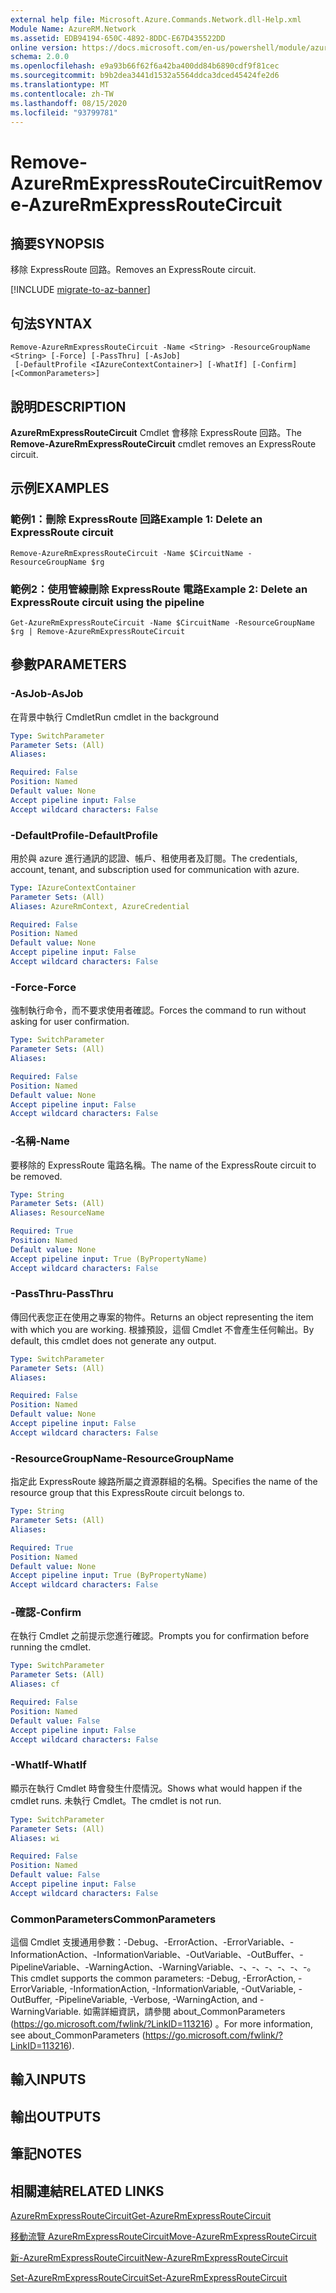 ```yaml
---
external help file: Microsoft.Azure.Commands.Network.dll-Help.xml
Module Name: AzureRM.Network
ms.assetid: EDB94194-650C-4892-8DDC-E67D435522DD
online version: https://docs.microsoft.com/en-us/powershell/module/azurerm.network/remove-azurermexpressroutecircuit
schema: 2.0.0
ms.openlocfilehash: e9a93b66f62f6a42ba400dd84b6890cdf9f81cec
ms.sourcegitcommit: b9b2dea3441d1532a5564ddca3dced45424fe2d6
ms.translationtype: MT
ms.contentlocale: zh-TW
ms.lasthandoff: 08/15/2020
ms.locfileid: "93799781"
---
```

# <span data-ttu-id="6361c-101">Remove-AzureRmExpressRouteCircuit</span><span class="sxs-lookup"><span data-stu-id="6361c-101">Remove-AzureRmExpressRouteCircuit</span></span>

## <span data-ttu-id="6361c-102">摘要</span><span class="sxs-lookup"><span data-stu-id="6361c-102">SYNOPSIS</span></span>
<span data-ttu-id="6361c-103">移除 ExpressRoute 回路。</span><span class="sxs-lookup"><span data-stu-id="6361c-103">Removes an ExpressRoute circuit.</span></span>

[!INCLUDE [migrate-to-az-banner](../../includes/migrate-to-az-banner.md)]

## <span data-ttu-id="6361c-104">句法</span><span class="sxs-lookup"><span data-stu-id="6361c-104">SYNTAX</span></span>

```
Remove-AzureRmExpressRouteCircuit -Name <String> -ResourceGroupName <String> [-Force] [-PassThru] [-AsJob]
 [-DefaultProfile <IAzureContextContainer>] [-WhatIf] [-Confirm] [<CommonParameters>]
```

## <span data-ttu-id="6361c-105">說明</span><span class="sxs-lookup"><span data-stu-id="6361c-105">DESCRIPTION</span></span>
<span data-ttu-id="6361c-106">**AzureRmExpressRouteCircuit** Cmdlet 會移除 ExpressRoute 回路。</span><span class="sxs-lookup"><span data-stu-id="6361c-106">The **Remove-AzureRmExpressRouteCircuit** cmdlet removes an ExpressRoute circuit.</span></span>

## <span data-ttu-id="6361c-107">示例</span><span class="sxs-lookup"><span data-stu-id="6361c-107">EXAMPLES</span></span>

### <span data-ttu-id="6361c-108">範例1：刪除 ExpressRoute 回路</span><span class="sxs-lookup"><span data-stu-id="6361c-108">Example 1: Delete an ExpressRoute circuit</span></span>
```
Remove-AzureRmExpressRouteCircuit -Name $CircuitName -ResourceGroupName $rg
```

### <span data-ttu-id="6361c-109">範例2：使用管線刪除 ExpressRoute 電路</span><span class="sxs-lookup"><span data-stu-id="6361c-109">Example 2: Delete an ExpressRoute circuit using the pipeline</span></span>
```
Get-AzureRmExpressRouteCircuit -Name $CircuitName -ResourceGroupName $rg | Remove-AzureRmExpressRouteCircuit
```

## <span data-ttu-id="6361c-110">參數</span><span class="sxs-lookup"><span data-stu-id="6361c-110">PARAMETERS</span></span>

### <span data-ttu-id="6361c-111">-AsJob</span><span class="sxs-lookup"><span data-stu-id="6361c-111">-AsJob</span></span>
<span data-ttu-id="6361c-112">在背景中執行 Cmdlet</span><span class="sxs-lookup"><span data-stu-id="6361c-112">Run cmdlet in the background</span></span>

```yaml
Type: SwitchParameter
Parameter Sets: (All)
Aliases: 

Required: False
Position: Named
Default value: None
Accept pipeline input: False
Accept wildcard characters: False
```

### <span data-ttu-id="6361c-113">-DefaultProfile</span><span class="sxs-lookup"><span data-stu-id="6361c-113">-DefaultProfile</span></span>
<span data-ttu-id="6361c-114">用於與 azure 進行通訊的認證、帳戶、租使用者及訂閱。</span><span class="sxs-lookup"><span data-stu-id="6361c-114">The credentials, account, tenant, and subscription used for communication with azure.</span></span>

```yaml
Type: IAzureContextContainer
Parameter Sets: (All)
Aliases: AzureRmContext, AzureCredential

Required: False
Position: Named
Default value: None
Accept pipeline input: False
Accept wildcard characters: False
```

### <span data-ttu-id="6361c-115">-Force</span><span class="sxs-lookup"><span data-stu-id="6361c-115">-Force</span></span>
<span data-ttu-id="6361c-116">強制執行命令，而不要求使用者確認。</span><span class="sxs-lookup"><span data-stu-id="6361c-116">Forces the command to run without asking for user confirmation.</span></span>

```yaml
Type: SwitchParameter
Parameter Sets: (All)
Aliases: 

Required: False
Position: Named
Default value: None
Accept pipeline input: False
Accept wildcard characters: False
```

### <span data-ttu-id="6361c-117">-名稱</span><span class="sxs-lookup"><span data-stu-id="6361c-117">-Name</span></span>
<span data-ttu-id="6361c-118">要移除的 ExpressRoute 電路名稱。</span><span class="sxs-lookup"><span data-stu-id="6361c-118">The name of the ExpressRoute circuit to be removed.</span></span>

```yaml
Type: String
Parameter Sets: (All)
Aliases: ResourceName

Required: True
Position: Named
Default value: None
Accept pipeline input: True (ByPropertyName)
Accept wildcard characters: False
```

### <span data-ttu-id="6361c-119">-PassThru</span><span class="sxs-lookup"><span data-stu-id="6361c-119">-PassThru</span></span>
<span data-ttu-id="6361c-120">傳回代表您正在使用之專案的物件。</span><span class="sxs-lookup"><span data-stu-id="6361c-120">Returns an object representing the item with which you are working.</span></span> <span data-ttu-id="6361c-121">根據預設，這個 Cmdlet 不會產生任何輸出。</span><span class="sxs-lookup"><span data-stu-id="6361c-121">By default, this cmdlet does not generate any output.</span></span>

```yaml
Type: SwitchParameter
Parameter Sets: (All)
Aliases: 

Required: False
Position: Named
Default value: None
Accept pipeline input: False
Accept wildcard characters: False
```

### <span data-ttu-id="6361c-122">-ResourceGroupName</span><span class="sxs-lookup"><span data-stu-id="6361c-122">-ResourceGroupName</span></span>
<span data-ttu-id="6361c-123">指定此 ExpressRoute 線路所屬之資源群組的名稱。</span><span class="sxs-lookup"><span data-stu-id="6361c-123">Specifies the name of the resource group that this ExpressRoute circuit belongs to.</span></span>

```yaml
Type: String
Parameter Sets: (All)
Aliases: 

Required: True
Position: Named
Default value: None
Accept pipeline input: True (ByPropertyName)
Accept wildcard characters: False
```

### <span data-ttu-id="6361c-124">-確認</span><span class="sxs-lookup"><span data-stu-id="6361c-124">-Confirm</span></span>
<span data-ttu-id="6361c-125">在執行 Cmdlet 之前提示您進行確認。</span><span class="sxs-lookup"><span data-stu-id="6361c-125">Prompts you for confirmation before running the cmdlet.</span></span>

```yaml
Type: SwitchParameter
Parameter Sets: (All)
Aliases: cf

Required: False
Position: Named
Default value: False
Accept pipeline input: False
Accept wildcard characters: False
```

### <span data-ttu-id="6361c-126">-WhatIf</span><span class="sxs-lookup"><span data-stu-id="6361c-126">-WhatIf</span></span>
<span data-ttu-id="6361c-127">顯示在執行 Cmdlet 時會發生什麼情況。</span><span class="sxs-lookup"><span data-stu-id="6361c-127">Shows what would happen if the cmdlet runs.</span></span>
<span data-ttu-id="6361c-128">未執行 Cmdlet。</span><span class="sxs-lookup"><span data-stu-id="6361c-128">The cmdlet is not run.</span></span>

```yaml
Type: SwitchParameter
Parameter Sets: (All)
Aliases: wi

Required: False
Position: Named
Default value: False
Accept pipeline input: False
Accept wildcard characters: False
```

### <span data-ttu-id="6361c-129">CommonParameters</span><span class="sxs-lookup"><span data-stu-id="6361c-129">CommonParameters</span></span>
<span data-ttu-id="6361c-130">這個 Cmdlet 支援通用參數：-Debug、-ErrorAction、-ErrorVariable、-InformationAction、-InformationVariable、-OutVariable、-OutBuffer、-PipelineVariable、-WarningAction、-WarningVariable、-、-、-、-、-、-。</span><span class="sxs-lookup"><span data-stu-id="6361c-130">This cmdlet supports the common parameters: -Debug, -ErrorAction, -ErrorVariable, -InformationAction, -InformationVariable, -OutVariable, -OutBuffer, -PipelineVariable, -Verbose, -WarningAction, and -WarningVariable.</span></span> <span data-ttu-id="6361c-131">如需詳細資訊，請參閱 about_CommonParameters (https://go.microsoft.com/fwlink/?LinkID=113216) 。</span><span class="sxs-lookup"><span data-stu-id="6361c-131">For more information, see about_CommonParameters (https://go.microsoft.com/fwlink/?LinkID=113216).</span></span>

## <span data-ttu-id="6361c-132">輸入</span><span class="sxs-lookup"><span data-stu-id="6361c-132">INPUTS</span></span>

## <span data-ttu-id="6361c-133">輸出</span><span class="sxs-lookup"><span data-stu-id="6361c-133">OUTPUTS</span></span>

## <span data-ttu-id="6361c-134">筆記</span><span class="sxs-lookup"><span data-stu-id="6361c-134">NOTES</span></span>

## <span data-ttu-id="6361c-135">相關連結</span><span class="sxs-lookup"><span data-stu-id="6361c-135">RELATED LINKS</span></span>

[<span data-ttu-id="6361c-136">AzureRmExpressRouteCircuit</span><span class="sxs-lookup"><span data-stu-id="6361c-136">Get-AzureRmExpressRouteCircuit</span></span>](Get-AzureRmExpressRouteCircuit.md)

[<span data-ttu-id="6361c-137">移動流覽 AzureRmExpressRouteCircuit</span><span class="sxs-lookup"><span data-stu-id="6361c-137">Move-AzureRmExpressRouteCircuit</span></span>](Move-AzureRmExpressRouteCircuit.md)

[<span data-ttu-id="6361c-138">新-AzureRmExpressRouteCircuit</span><span class="sxs-lookup"><span data-stu-id="6361c-138">New-AzureRmExpressRouteCircuit</span></span>](New-AzureRmExpressRouteCircuit.md)

[<span data-ttu-id="6361c-139">Set-AzureRmExpressRouteCircuit</span><span class="sxs-lookup"><span data-stu-id="6361c-139">Set-AzureRmExpressRouteCircuit</span></span>](Set-AzureRmExpressRouteCircuit.md)
